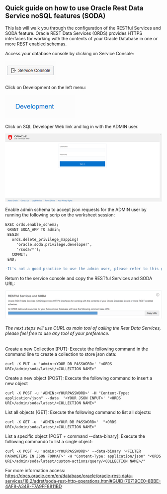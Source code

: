 ## Quick guide on how to use Oracle Rest Data Service noSQL features (SODA)
This lab will walk you through the configuration of the RESTful Services and SODA feature. Oracle REST Data Services (ORDS) provides HTTPS interfaces for working with the contents of your Oracle Database in one or more REST enabled schemas.

Access your database console by clicking on Service Console:

![](images/soda01.PNG)

Click on Development on the left menu:

![](images/soda02.PNG)

Click on SQL Developer Web link and log in with the ADMIN user.

![](images/soda03.PNG)

Enable admin schema to accept json requests for the ADMIN user by running the following scrip on the worksheet session:

```
EXEC ords.enable_schema;
 GRANT SODA_APP TO admin;
 BEGIN
   ords.delete_privilege_mapping(
     'oracle.soda.privilege.developer',
     '/soda/*');
   COMMIT;
 END;
```
```diff
-It's not a good practice to use the admin user, please refer to this guide to create a new user/schema and enable it to use SODA/ORDS: https://docs.oracle.com/cd/E56351_01/doc.30/e58123/rest.htm#ADRST107-
```
Return to the service console and copy the RESTful Services and SODA URL:

![](images/soda04.PNG)

###### The next steps will use CURL as main tool of calling the Rest Data Services, please feel free to use any tool of your preference.

Create a new Collection [PUT]:
Execute the following command in the command line to create a collection to store json data:

```
curl -X PUT -u 'admin:<YOUR DB PASSWORD>' "<ORDS URI>/admin/soda/latest/<COLLECTION NAME>"
```

Create a new object [POST]:
Execute the following command to insert a new object

```
curl -X POST -u 'ADMIN:<YOURPASSWORD>' -H "Content-Type: application/json" --data  '<YOUR JSON INPUT>' "<ORDS URI>/admin/soda/latest/<COLLECTION NAME>"
```

List all objects [GET]:
Execute the following command to list all objects:

```
curl -X GET -u  'ADMIN:<YOUR DB PASSWORD>'  "<ORDS URI>/admin/soda/latest/<COLLECTION NAME>"
```

List a specific object [POST + command --data-binary]:
Execute the following commando to list a single object:

```
curl -X POST -u 'admin:<YOURPASSWORD>' --data-binary '<FILTER PARAMETERS IN JSON FORMAT>' -H "Content-Type: application/json" "<ORDS URI>/admin/soda/latest/custom-actions/query/<COLLECTION NAME>/"
```

For more information access: https://docs.oracle.com/en/database/oracle/oracle-rest-data-services/18.2/adrst/soda-rest-http-operations.html#GUID-76719CE0-8BBE-4AF8-A34B-F7A9FF8811BD
